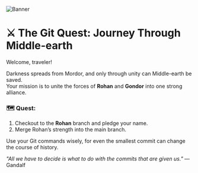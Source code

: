 ![Banner](https://raw.githubusercontent.com/tinkerhubsct26-max/assets/banner-git-simple-aa.jpg)
# ⚔️ The Git Quest: Journey Through Middle-earth
Welcome, traveler!

Darkness spreads from Mordor, and only through unity can Middle-earth be saved.  
Your mission is to unite the forces of **Rohan** and **Gondor** into one strong alliance.

### 🗺️ Quest:

1. Checkout to the **Rohan** branch and pledge your name.
2. Merge Rohan’s strength into the main branch.

Use your Git commands wisely, for even the smallest commit can change the course of history.

*"All we have to decide is what to do with the commits that are given us."* — Gandalf
